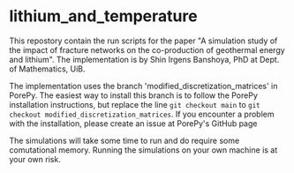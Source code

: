 # lithium_and_temperature

This repostory contain the run scripts for the paper "A simulation study of the impact of fracture networks on the co-production of geothermal energy and lithium". The implementation is by Shin Irgens Banshoya, PhD at Dept. of Mathematics, UiB.

The implementation uses the branch 'modified_discretization_matrices' in PorePy. The easiest way to install this branch is to follow the PorePy installation instructions, but replace the line `git checkout main` to `git checkout modified_discretization_matrices`. If you encounter a problem with the installation, please create an issue at PorePy's GitHub page

The simulations will take some time to run and do require some comutational memory. Running the simulations on your own machine is at your own risk.
